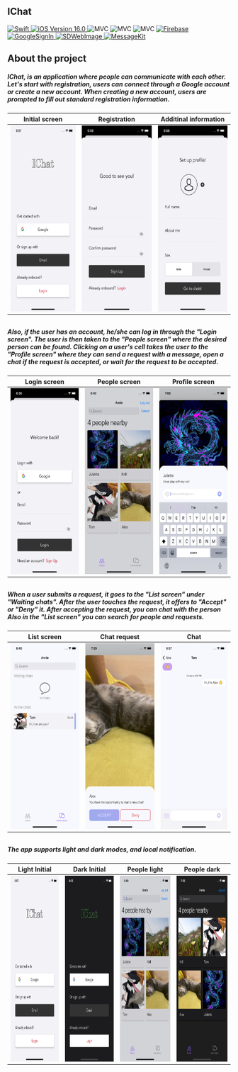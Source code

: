 ## IChat

<p align="left"> 
<a href="https://swift.org">
<img src="https://img.shields.io/badge/Swift-5.7-orange" alt="Swift" />
</a>
<a href="https://developer.apple.com/ios/">
<img src="https://img.shields.io/badge/iOS-16.0%2B-success" alt="iOS Version 16.0"/>
</a>
<img src="https://img.shields.io/badge/MVC-ff69b4" alt="MVC" />
<img src="https://img.shields.io/badge/UIKit-white" alt="MVC" />
<img src="https://img.shields.io/badge/No storyboard-purple" alt="MVC" />
<a href="https://firebase.google.com">
<img src="https://img.shields.io/badge/Firebase-blue" alt="Firebase" />
</a>
<a href="https://developers.google.com/identity/sign-in/ios/start?hl=ru#cocoapods">
<img src="https://img.shields.io/badge/GoogleSignIn-yellow" alt="GoogleSignIn" />
</a>
<a href="https://github.com/SDWebImage/SDWebImage">
<img src="https://img.shields.io/badge/SDWebImage-brown" alt="SDWebImage" />
</a>
<a href="https://github.com/MessageKit/MessageKit">
<img src="https://img.shields.io/badge/MessageKit-green" alt="MessageKit" />
</a>

</p>

## About the project

##### IChat, is an application where people can communicate with each other.  Let's start with registration, users can connect through a Google account or create a new account. When creating a new account, users are prompted to fill out standard registration information.

| Initial screen | Registration | Additinal information |
| --- | --- | --- |
|<img src="./Demo_Image/IChat_initial_screen_light.png" height="420">|<img src="./Demo_Image/IChat_registration_screen.png" height="420">|<img src="./Demo_Image/IChat_additinal_information_screen.png" height="420">|
##

#####  Also, if the user has an account, he/she can log in through the "Login screen". The user is then taken to the "People screen" where the desired person can be found. Clicking on a user's cell takes the user to the "Profile screen" where they can send a request with a message, open a chat if the request is accepted, or wait for the request to be accepted.

| Login screen | People screen | Profile screen |
| --- | --- | --- |
|<img src="./Demo_Image/IChat_login_screen.png" height="420">|<img src="./Demo_Image/IChat_people_screen_light.png" height="420">|<img src="./Demo_Image/IChat_profile_screen.png" height="420">|
##

##### When a user submits a request, it goes to the "List screen" under "Waiting chats". After the user touches the request, it offers to "Accept" or "Deny" it. After accepting the request, you can chat with the person Also in the "List screen" you can search for people and requests.

| List screen  | Chat request | Chat |
| --- | --- | --- |
|<img src="./Demo_Image/IChat_list_screen.png" height="420">|<img src="./Demo_Image/IChat_chat_request.png" height="420">|<img src="./Demo_Image/IChat_chat.png" height="420">|
##

##### The app supports light and dark modes, and local notification.

| Light Initial | Dark Initial | People light | People dark | 
| --- | --- | --- | --- |
|<img src="./Demo_Image/IChat_initial_screen_light.png" height="420">|<img src="./Demo_Image/IChat_initial_screen_dark.png" height="420">|<img src="./Demo_Image/IChat_people_screen_light.png" height="420">|<img src="./Demo_Image/IChat_people_screen_dark.png" height="420">|
